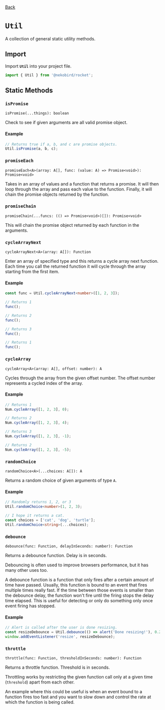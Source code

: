 [Back](../index.md)

# `Util`

A collection of general static utility methods.

## Import

Import **`Util`** into your project file.

```typescript
import { Util } from '@nekobird/rocket';
```

## Static Methods

### `isPromise`

`isPromise(...things): boolean`

Check to see if given arguments are all valid promise object.

#### Example

```typescript
// Returns true if a, b, and c are promise objects.
Util.isPromise(a, b, c);
```

### `promiseEach`

`promiseEach<A>(array: A[], func: (value: A) => Promise<void>): Promise<void>`

Takes in an array of values and a function that returns a promise. 
It will then loop through the array and pass each value to the function.
Finally, it will chain the promise objects returned by the function.

### `promiseChain`

`promiseChain(...funcs: (() => Promise<void>)[]): Promise<void>`

This will chain the promise object returned by each function in the arguments.

### `cycleArrayNext`

`cycleArrayNext<A>(array: A[]): Function`

Enter an array of specified type and this returns a cycle array next function.
Each time you call the returned function it will cycle through the array starting from the first item.

#### Example

```typescript
const func = Util.cycleArrayNext<number>([1, 2, 3]);

// Returns 1
func();

// Returns 2
func();

// Returns 3
func();

// Returns 1
func();
```

### `cycleArray`

`cycleArray<A>(array: A[], offset: number): A`

Cycles through the array from the given offset number.
The offset number represents a cycled index of the array.

#### Example

```typescript
// Returns 1
Num.cycleArray([1, 2, 3], 0);

// Returns 2
Num.cycleArray([1, 2, 3], 4);

// Returns 3
Num.cycleArray([1, 2, 3], -1);

// Returns 2
Num.cycleArray([1, 2, 3], -5);
```

### `randomChoice`

`randomChoice<A>(...choices: A[]): A`

Returns a random choice of given arguments of type `A`.

#### Example

```typescript
// Randomly returns 1, 2, or 3
Util.randomChoice<number>(1, 2, 3);

// I hope it returns a cat.
const choices = ['cat', 'dog', 'turtle'];
Util.randomChoice<string>(...choices);
```

### `debounce`

`debounce(func: Function, delayInSeconds: number): Function`

Returns a debounce function.
Delay is in seconds.

Debouncing is often used to improve browsers performance, but it has many other uses too.

A debounce function is a function that only fires after a certain amount of time have passed. Usually, this function is bound to an event that fires multiple times really fast.
If the time between those events is smaller than the debounce delay, the function won't fire until the firing stops the delay time elapsed.
This is useful for detecting or only do something only once event firing has stopped.

#### Example

```typescript
// Alert is called after the user is done resizing.
const resizeDebounce = Util.debounce(() => alert('Done resizing!'), 0.2);
window.addEventListener('resize', resizeDebounce);
```

### `throttle`

`throttle(func: Function, thresholdInSeconds: number): Function`

Returns a throttle function.
Threshold is in seconds.

Throttling works by restricting the given function call only at a given time (`threshold`) apart from each other.

An example where this could be useful is when an event bound to a function fires too fast and you want to slow down and control the rate at which the function is being called.